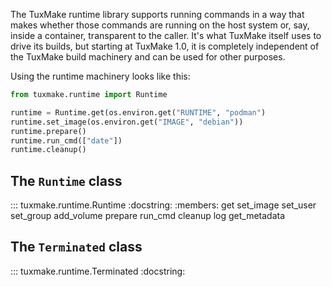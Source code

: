 The TuxMake runtime library supports running commands in a way that makes
whether those commands are running on the host system or, say, inside a
container, transparent to the caller. It's what TuxMake itself uses to drive
its builds, but starting at TuxMake 1.0, it is completely independent of the
TuxMake build machinery and can be used for other purposes.

Using the runtime machinery looks like this:

```python
from tuxmake.runtime import Runtime

runtime = Runtime.get(os.environ.get("RUNTIME", "podman")
runtime.set_image(os.environ.get("IMAGE", "debian"))
runtime.prepare()
runtime.run_cmd(["date"])
runtime.cleanup()
```

## The `Runtime` class

::: tuxmake.runtime.Runtime
    :docstring:
    :members: get set_image set_user set_group add_volume prepare run_cmd cleanup log get_metadata

## The `Terminated` class

::: tuxmake.runtime.Terminated
    :docstring:
